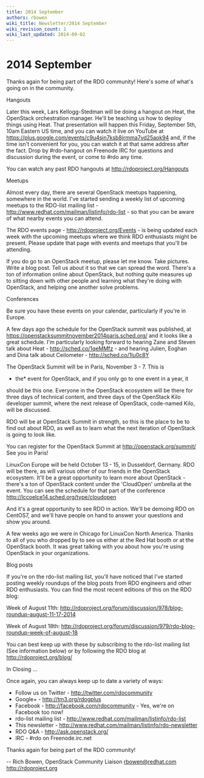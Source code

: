 ```yaml
---
title: 2014 September
authors: rbowen
wiki_title: Newsletter/2014 September
wiki_revision_count: 1
wiki_last_updated: 2014-09-02
---
```


# 2014 September

Thanks again for being part of the RDO community! Here's some of what's going on in the community.

Hangouts

Later this week, Lars Kellogg-Stedman will be doing a hangout on Heat, the OpenStack orchestration manager. He'll be teaching us how to deploy things using Heat. That presentation will happen this Friday, September 5th, 10am Eastern US time, and you can watch it live on YouTube at <https://plus.google.com/events/c9u4sjn7ksb8jrmma7vd25aok94> and, if the time isn't convenient for you, you can watch it at that same address after the fact. Drop by #rdo-hangout on Freenode IRC for questions and discussion during the event, or come to #rdo any time.

You can watch any past RDO hangouts at <http://rdoproject.org/Hangouts>

Meetups

Almost every day, there are several OpenStack meetups happening, somewhere in the world. I've started sending a weekly list of upcoming meetups to the RDO-list mailing list - <http://www.redhat.com/mailman/listinfo/rdo-list> - so that you can be aware of what nearby events you can attend.

The RDO events page - <http://rdoproject.org/Events> - is being updated each week with the upcoming meetups where we think RDO enthusiasts might be present. Please update that page with events and meetups that you'll be attending.

If you do go to an OpenStack meetup, please let me know. Take pictures. Write a blog post. Tell us about it so that we can spread the word. There's a ton of information online about OpenStack, but nothing quite measures up to sitting down with other people and learning what they're doing with OpenStack, and helping one another solve problems.

Conferences

Be sure you have these events on your calendar, particularly if you're in Europe.

A few days ago the schedule for the OpenStack summit was published, at <https://openstacksummitnovember2014paris.sched.org/> and it looks like a great schedule. I'm particularly looking forward to hearing Zane and Steven talk about Heat - <http://sched.co/1qeMMfz> - and hearing Julien, Eoghan and Dina talk about Ceilometer - <http://sched.co/1lu0c8Y>

The OpenStack Summit will be in Paris, November 3 - 7. This is

*   the\* event for OpenStack, and if you only go to one event in a year, it

should be this one. Everyone in the OpenStack ecosystem will be there for three days of technical content, and three days of the OpenStack Kilo developer summit, where the next release of OpenStack, code-named Kilo, will be discussed.

RDO will be at OpenStack Summit in strength, so this is the place to be to find out about RDO, as well as to learn what the next iteration of OpenStack is going to look like.

You can register for the OpenStack Summit at <http://openstack.org/summit/> See you in Paris!

LinuxCon Europe will be held October 13 - 15, in Dusseldorf, Germany. RDO will be there, as will various other of our friends in the OpenStack ecosystem. It'll be a great opportunity to learn more about OpenStack - there's a ton of OpenStack content under the 'CloudOpen' umbrella at the event. You can see the schedule for that part of the conference <http://lccoelce14.sched.org/type/cloudopen>

And it's a great opportunity to see RDO in action. We'll be demoing RDO on CentOS7, and we'll have people on hand to answer your questions and show you around.

A few weeks ago we were in Chicago for LinuxCon North America. Thanks to all of you who dropped by to see us either at the Red Hat booth or at the OpenStack booth. It was great talking with you about how you're using OpenStack in your organizations.

Blog posts

If you're on the rdo-list mailing list, you'll have noticed that I've started posting weekly roundups of the blog posts from RDO engineers and other RDO enthusiasts. You can find the most recent editions of this on the RDO blog:

Week of August 11th: <http://rdoproject.org/forum/discussion/978/blog-roundup-august-11-17-2014>

Week of August 18th: <http://rdoproject.org/forum/discussion/979/rdo-blog-roundup-week-of-august-18>

You can best keep up with these by subscribing to the rdo-list mailing list (See information below) or by following the RDO blog at <http://rdoproject.org/blog/>

In Closing ...

Once again, you can always keep up to date a variety of ways:

*   Follow us on Twitter - <http://twitter.com/rdocommunity>
*   Google+ - <http://tm3.org/rdogplus>
*   Facebook - <http://facebook.com/rdocommunity> - Yes, we're on Facebook too now!
*   rdo-list mailing list - <http://www.redhat.com/mailman/listinfo/rdo-list>
*   This newsletter - <http://www.redhat.com/mailman/listinfo/rdo-newsletter>
*   RDO Q&A - <http://ask.openstack.org/>
*   IRC - #rdo on Freenode.irc.net

Thanks again for being part of the RDO community!

-- Rich Bowen, OpenStack Community Liaison rbowen@redhat.com <http://rdoproject.org>
